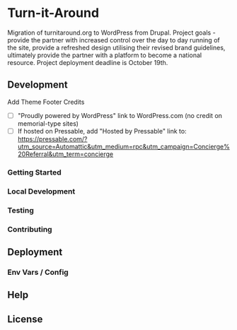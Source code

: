 # Turn-it-Around
Migration of turnitaround.org to WordPress from Drupal. Project goals - provide the partner with increased control over the day to day running of the site, provide a refreshed design utilising their revised brand guidelines, ultimately provide the partner with a platform to become a national resource. Project deployment deadline is October 19th. 

## Development
Add Theme Footer Credits
- [ ] "Proudly powered by WordPress" link to WordPress.com (no credit on memorial-type sites)
- [ ] If hosted on Pressable, add "Hosted by Pressable" link to: https://pressable.com/?utm_source=Automattic&utm_medium=rpc&utm_campaign=Concierge%20Referral&utm_term=concierge 

### Getting Started 

### Local Development

### Testing

### Contributing

## Deployment

### Env Vars / Config

## Help

## License
